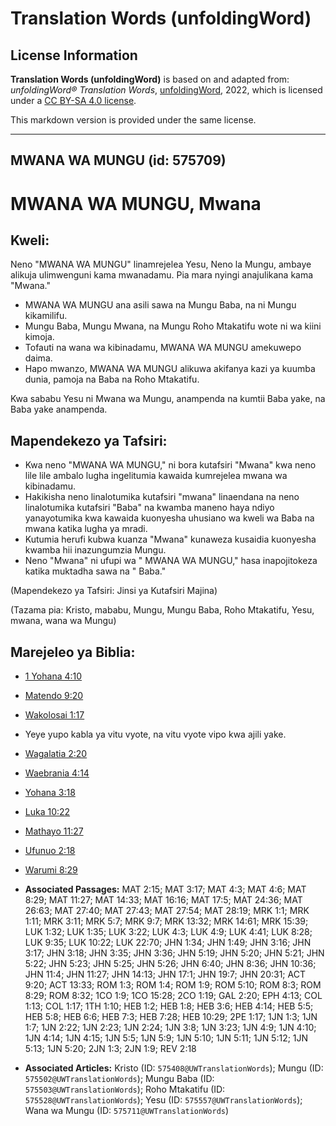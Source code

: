 # Translation Words (unfoldingWord)

## License Information

**Translation Words (unfoldingWord)** is based on and adapted from: _unfoldingWord® Translation Words_, [unfoldingWord](https://unfoldingword.org/utw), 2022, which is licensed under a [CC BY-SA 4.0 license](https://creativecommons.org/licenses/by-sa/4.0/legalcode.en).

This markdown version is provided under the same license.



--------------------------------

## MWANA WA MUNGU (id: 575709)

MWANA WA MUNGU, Mwana
=====================

Kweli:
------

Neno "MWANA WA MUNGU" linamrejelea Yesu, Neno la Mungu, ambaye alikuja ulimwenguni kama mwanadamu. Pia mara nyingi anajulikana kama "Mwana."

* MWANA WA MUNGU ana asili sawa na Mungu Baba, na ni Mungu kikamilifu.
* Mungu Baba, Mungu Mwana, na Mungu Roho Mtakatifu wote ni wa kiini kimoja.
* Tofauti na wana wa kibinadamu, MWANA WA MUNGU amekuwepo daima.
* Hapo mwanzo, MWANA WA MUNGU alikuwa akifanya kazi ya kuumba dunia, pamoja na Baba na Roho Mtakatifu.

Kwa sababu Yesu ni Mwana wa Mungu, anampenda na kumtii Baba yake, na Baba yake anampenda.

Mapendekezo ya Tafsiri:
-----------------------

* Kwa neno "MWANA WA MUNGU," ni bora kutafsiri "Mwana" kwa neno lile lile ambalo lugha ingelitumia kawaida kumrejelea mwana wa kibinadamu.
* Hakikisha neno linalotumika kutafsiri "mwana" linaendana na neno linalotumika kutafsiri "Baba" na kwamba maneno haya ndiyo yanayotumika kwa kawaida kuonyesha uhusiano wa kweli wa Baba na mwana katika lugha ya mradi.
* Kutumia herufi kubwa kuanza "Mwana" kunaweza kusaidia kuonyesha kwamba hii inazungumzia Mungu.
* Neno "Mwana" ni ufupi wa " MWANA WA MUNGU," hasa inapojitokeza katika muktadha sawa na " Baba."

(Mapendekezo ya Tafsiri: Jinsi ya Kutafsiri Majina)

(Tazama pia: Kristo, mababu, Mungu, Mungu Baba, Roho Mtakatifu, Yesu, mwana, wana wa Mungu)

Marejeleo ya Biblia:
--------------------

* [1 Yohana 4:10](https://ref.ly/1John4:10)
* [Matendo 9:20](https://ref.ly/Acts9:20)
* [Wakolosai 1:17](https://ref.ly/Col1:17)
* Yeye yupo kabla ya vitu vyote, na vitu vyote vipo kwa ajili yake.
* [Wagalatia 2:20](https://ref.ly/Gal2:20)

* [Waebrania 4:14](https://ref.ly/Heb4:14)
* [Yohana 3:18](https://ref.ly/John3:18)
* [Luka 10:22](https://ref.ly/Luke10:22)
* [Mathayo 11:27](https://ref.ly/Matt11:27)
* [Ufunuo 2:18](https://ref.ly/Rev2:18)
* [Warumi 8:29](https://ref.ly/Rom8:29)

* **Associated Passages:** MAT 2:15; MAT 3:17; MAT 4:3; MAT 4:6; MAT 8:29; MAT 11:27; MAT 14:33; MAT 16:16; MAT 17:5; MAT 24:36; MAT 26:63; MAT 27:40; MAT 27:43; MAT 27:54; MAT 28:19; MRK 1:1; MRK 1:11; MRK 3:11; MRK 5:7; MRK 9:7; MRK 13:32; MRK 14:61; MRK 15:39; LUK 1:32; LUK 1:35; LUK 3:22; LUK 4:3; LUK 4:9; LUK 4:41; LUK 8:28; LUK 9:35; LUK 10:22; LUK 22:70; JHN 1:34; JHN 1:49; JHN 3:16; JHN 3:17; JHN 3:18; JHN 3:35; JHN 3:36; JHN 5:19; JHN 5:20; JHN 5:21; JHN 5:22; JHN 5:23; JHN 5:25; JHN 5:26; JHN 6:40; JHN 8:36; JHN 10:36; JHN 11:4; JHN 11:27; JHN 14:13; JHN 17:1; JHN 19:7; JHN 20:31; ACT 9:20; ACT 13:33; ROM 1:3; ROM 1:4; ROM 1:9; ROM 5:10; ROM 8:3; ROM 8:29; ROM 8:32; 1CO 1:9; 1CO 15:28; 2CO 1:19; GAL 2:20; EPH 4:13; COL 1:13; COL 1:17; 1TH 1:10; HEB 1:2; HEB 1:8; HEB 3:6; HEB 4:14; HEB 5:5; HEB 5:8; HEB 6:6; HEB 7:3; HEB 7:28; HEB 10:29; 2PE 1:17; 1JN 1:3; 1JN 1:7; 1JN 2:22; 1JN 2:23; 1JN 2:24; 1JN 3:8; 1JN 3:23; 1JN 4:9; 1JN 4:10; 1JN 4:14; 1JN 4:15; 1JN 5:5; 1JN 5:9; 1JN 5:10; 1JN 5:11; 1JN 5:12; 1JN 5:13; 1JN 5:20; 2JN 1:3; 2JN 1:9; REV 2:18
* **Associated Articles:** Kristo (ID: `575408@UWTranslationWords`); Mungu (ID: `575502@UWTranslationWords`); Mungu Baba (ID: `575503@UWTranslationWords`); Roho Mtakatifu (ID: `575528@UWTranslationWords`); Yesu (ID: `575557@UWTranslationWords`); Wana wa Mungu (ID: `575711@UWTranslationWords`)

